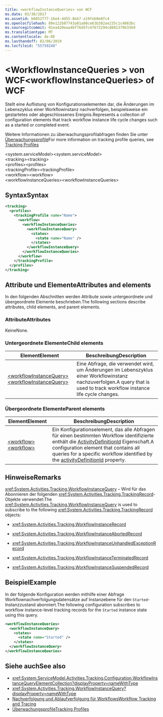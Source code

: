 ```yaml
---
title: <workflowInstanceQueries> von WCF
ms.date: 03/30/2017
ms.assetid: b0852f77-16e4-4d55-8eb7-a19feb0e8fc4
ms.openlocfilehash: 89e122b87743a81a80ce63b382ae235c1c4863bc
ms.sourcegitcommit: 01ea420eaa4bf76d5fc47673294c8881379b3369
ms.translationtype: MT
ms.contentlocale: de-DE
ms.lasthandoff: 02/06/2019
ms.locfileid: "55759248"
---
```

# <a name="workflowinstancequeries-of-wcf"></a><span data-ttu-id="2e5f8-102">\<WorkflowInstanceQueries > von WCF</span><span class="sxs-lookup"><span data-stu-id="2e5f8-102">\<workflowInstanceQueries> of WCF</span></span>

<span data-ttu-id="2e5f8-103">Stellt eine Auflistung von Konfigurationselementen dar, die Änderungen im Lebenszyklus einer Workflowinstanz nachverfolgen, beispielsweise ein gestartetes oder abgeschlossenes Ereignis.</span><span class="sxs-lookup"><span data-stu-id="2e5f8-103">Represents a collection of configuration elements that track workflow instance life cycle changes such as a started or completed event.</span></span>  
  
<span data-ttu-id="2e5f8-104">Weitere Informationen zu überwachungsprofilabfragen finden Sie unter [Überwachungsprofile](../../../../../docs/framework/windows-workflow-foundation/tracking-profiles.md)</span><span class="sxs-lookup"><span data-stu-id="2e5f8-104">For more information on tracking profile queries, see [Tracking Profiles](../../../../../docs/framework/windows-workflow-foundation/tracking-profiles.md)</span></span>  
  
<span data-ttu-id="2e5f8-105">\<system.serviceModel></span><span class="sxs-lookup"><span data-stu-id="2e5f8-105">\<system.serviceModel></span></span>  
<span data-ttu-id="2e5f8-106">\<tracking></span><span class="sxs-lookup"><span data-stu-id="2e5f8-106">\<tracking></span></span>  
<span data-ttu-id="2e5f8-107">\<profiles></span><span class="sxs-lookup"><span data-stu-id="2e5f8-107">\<profiles></span></span>  
<span data-ttu-id="2e5f8-108">\<trackingProfile></span><span class="sxs-lookup"><span data-stu-id="2e5f8-108">\<trackingProfile></span></span>  
<span data-ttu-id="2e5f8-109">\<workflow></span><span class="sxs-lookup"><span data-stu-id="2e5f8-109">\<workflow></span></span>  
<span data-ttu-id="2e5f8-110">\<workflowInstanceQueries></span><span class="sxs-lookup"><span data-stu-id="2e5f8-110">\<workflowInstanceQueries></span></span>  
  
## <a name="syntax"></a><span data-ttu-id="2e5f8-111">Syntax</span><span class="sxs-lookup"><span data-stu-id="2e5f8-111">Syntax</span></span>  
  
```xml  
<tracking>
  <profiles>
    <trackingProfile name="Name">
      <workflow>
        <workflowInstanceQueries>
          <workflowInstanceQuery>
            <states>
              <state name="Name" />
            </states>
          </workflowInstanceQuery>
        </workflowInstanceQueries>
      </workflow>
    </trackingProfile>
  </profiles>
</tracking>
```  
  
## <a name="attributes-and-elements"></a><span data-ttu-id="2e5f8-112">Attribute und Elemente</span><span class="sxs-lookup"><span data-stu-id="2e5f8-112">Attributes and elements</span></span>

<span data-ttu-id="2e5f8-113">In den folgenden Abschnitten werden Attribute sowie untergeordnete und übergeordnete Elemente beschrieben.</span><span class="sxs-lookup"><span data-stu-id="2e5f8-113">The following sections describe attributes, child elements, and parent elements.</span></span>  
  
### <a name="attributes"></a><span data-ttu-id="2e5f8-114">Attribute</span><span class="sxs-lookup"><span data-stu-id="2e5f8-114">Attributes</span></span>  

<span data-ttu-id="2e5f8-115">Keine</span><span class="sxs-lookup"><span data-stu-id="2e5f8-115">None.</span></span>  
  
### <a name="child-elements"></a><span data-ttu-id="2e5f8-116">Untergeordnete Elemente</span><span class="sxs-lookup"><span data-stu-id="2e5f8-116">Child elements</span></span>  
  
|<span data-ttu-id="2e5f8-117">Element</span><span class="sxs-lookup"><span data-stu-id="2e5f8-117">Element</span></span>|<span data-ttu-id="2e5f8-118">Beschreibung</span><span class="sxs-lookup"><span data-stu-id="2e5f8-118">Description</span></span>|  
|-------------|-----------------|  
|[<span data-ttu-id="2e5f8-119">\<workflowInstanceQuery></span><span class="sxs-lookup"><span data-stu-id="2e5f8-119">\<workflowInstanceQuery></span></span>](workflowinstancequery-of-wcf.md)|<span data-ttu-id="2e5f8-120">Eine Abfrage, die verwendet wird, um Änderungen im Lebenszyklus einer Workflowinstanz nachzuverfolgen.</span><span class="sxs-lookup"><span data-stu-id="2e5f8-120">A query that is used to track workflow instance life cycle changes.</span></span>|  
  
### <a name="parent-elements"></a><span data-ttu-id="2e5f8-121">Übergeordnete Elemente</span><span class="sxs-lookup"><span data-stu-id="2e5f8-121">Parent elements</span></span>  
  
|<span data-ttu-id="2e5f8-122">Element</span><span class="sxs-lookup"><span data-stu-id="2e5f8-122">Element</span></span>|<span data-ttu-id="2e5f8-123">Beschreibung</span><span class="sxs-lookup"><span data-stu-id="2e5f8-123">Description</span></span>|  
|-------------|-----------------|  
|[<span data-ttu-id="2e5f8-124">\<workflow></span><span class="sxs-lookup"><span data-stu-id="2e5f8-124">\<workflow></span></span>](../../../../../docs/framework/configure-apps/file-schema/windows-workflow-foundation/workflow.md)|<span data-ttu-id="2e5f8-125">Ein Konfigurationselement, das alle Abfragen für einen bestimmten Workflow identifizierte enthält die [ActivityDefinitionId](xref:System.ServiceModel.Activities.Tracking.Configuration.ProfileWorkflowElement.ActivityDefinitionId) Eigenschaft.</span><span class="sxs-lookup"><span data-stu-id="2e5f8-125">A configuration element that contains all queries for a specific workflow identified by the [activityDefinitionId](xref:System.ServiceModel.Activities.Tracking.Configuration.ProfileWorkflowElement.ActivityDefinitionId) property.</span></span>|  
  
## <a name="remarks"></a><span data-ttu-id="2e5f8-126">Hinweise</span><span class="sxs-lookup"><span data-stu-id="2e5f8-126">Remarks</span></span>

<span data-ttu-id="2e5f8-127"><xref:System.Activities.Tracking.WorkflowInstanceQuery> – Wird für das Abonnieren der folgenden <xref:System.Activities.Tracking.TrackingRecord>-Objekte verwendet:</span><span class="sxs-lookup"><span data-stu-id="2e5f8-127">The <xref:System.Activities.Tracking.WorkflowInstanceQuery> is used to subscribe to the following <xref:System.Activities.Tracking.TrackingRecord> objects:</span></span>  
  
- <xref:System.Activities.Tracking.WorkflowInstanceRecord>  
  
- <xref:System.Activities.Tracking.WorkflowInstanceAbortedRecord>  
  
- <xref:System.Activities.Tracking.WorkflowInstanceUnhandledExceptionRecord>  
  
- <xref:System.Activities.Tracking.WorkflowInstanceTerminatedRecord>  
  
- <xref:System.Activities.Tracking.WorkflowInstanceSuspendedRecord>  
  
## <a name="example"></a><span data-ttu-id="2e5f8-128">Beispiel</span><span class="sxs-lookup"><span data-stu-id="2e5f8-128">Example</span></span>  

<span data-ttu-id="2e5f8-129">In der folgende Konfiguration werden mithilfe einer Abfrage Workflownachverfolgungsdatensätze auf Instanzebene für den `Started`-Instanzzustand abonniert.</span><span class="sxs-lookup"><span data-stu-id="2e5f8-129">The following configuration subscribes to workflow instance-level tracking records for the `Started` instance state using this query.</span></span>  
  
```xml  
<workflowInstanceQueries>
  <workflowInstanceQuery>
    <states>
      <state name="Started" />
    </states>
  </workflowInstanceQuery>
</workflowInstanceQueries>
```  
  
## <a name="see-also"></a><span data-ttu-id="2e5f8-130">Siehe auch</span><span class="sxs-lookup"><span data-stu-id="2e5f8-130">See also</span></span>

- <xref:System.ServiceModel.Activities.Tracking.Configuration.WorkflowInstanceQueryElementCollection?displayProperty=nameWithType>
- <xref:System.Activities.Tracking.WorkflowInstanceQuery?displayProperty=nameWithType>
- [<span data-ttu-id="2e5f8-131">Nachverfolgung und Ablaufverfolgung für Workflows</span><span class="sxs-lookup"><span data-stu-id="2e5f8-131">Workflow Tracking and Tracing</span></span>](../../../../../docs/framework/windows-workflow-foundation/workflow-tracking-and-tracing.md)
- [<span data-ttu-id="2e5f8-132">Überwachungsprofile</span><span class="sxs-lookup"><span data-stu-id="2e5f8-132">Tracking Profiles</span></span>](../../../../../docs/framework/windows-workflow-foundation/tracking-profiles.md)
